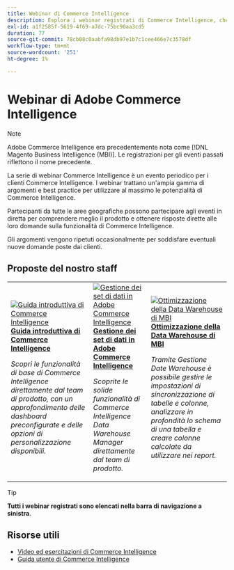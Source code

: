 ```yaml
---
title: Webinar di Commerce Intelligence
description: Esplora i webinar registrati di Commerce Intelligence, che trattano un'ampia gamma di argomenti e best practice per utilizzare al massimo le funzionalità di Commerce Intelligence.
exl-id: a1f2585f-5619-4f69-a7dc-75bc90aa3cd5
duration: 77
source-git-commit: 78cb08c0aabfa98db97e1b7c1cee466e7c3578df
workflow-type: tm+mt
source-wordcount: '251'
ht-degree: 1%

---
```


# Webinar di Adobe Commerce Intelligence

>[!NOTE]
>
>Adobe Commerce Intelligence era precedentemente nota come [!DNL Magento Business Intelligence (MBI)]. Le registrazioni per gli eventi passati riflettono il nome precedente.

La serie di webinar Commerce Intelligence è un evento periodico per i clienti Commerce Intelligence. I webinar trattano un&#39;ampia gamma di argomenti e best practice per utilizzare al massimo le potenzialità di Commerce Intelligence.

Partecipanti da tutte le aree geografiche possono partecipare agli eventi in diretta per comprendere meglio il prodotto e ottenere risposte dirette alle loro domande sulla funzionalità di Commerce Intelligence.

Gli argomenti vengono ripetuti occasionalmente per soddisfare eventuali nuove domande poste dai clienti.

## Proposte del nostro staff

<table>
<tr>
  <td>
    <a href="https://experienceleague.adobe.com/docs/events/commerce-intelligence-webinar-recordings/2023/getting-started.html">
      <img alt="Guida introduttiva di Commerce Intelligence" src="https://video.tv.adobe.com/v/3425736?format=jpeg" />
    </a>
     <div>
      <a href="https://experienceleague.adobe.com/docs/events/commerce-intelligence-webinar-recordings/2023/getting-started.html">
        <strong>Guida introduttiva di Commerce Intelligence</strong>
      </a>
    </div>
    <p>
    <em>Scopri le funzionalità di base di Commerce Intelligence direttamente dal team di prodotto, con un approfondimento delle dashboard preconfigurate e delle opzioni di personalizzazione disponibili.</em>
    <p>
  </td>
  <td>
    <a href="https://experienceleague.adobe.com/docs/events/commerce-intelligence-webinar-recordings/2024/manage-data-sets-adobe-commerce.html">
      <img alt="Gestione dei set di dati in Adobe Commerce Intelligence" src="https://video.tv.adobe.com/v/3427547?format=jpeg" />
    </a>
     <div>
      <a href="https://experienceleague.adobe.com/docs/events/commerce-intelligence-webinar-recordings/2024/manage-data-sets-adobe-commerce.html">
        <strong>Gestione dei set di dati in Adobe Commerce Intelligence</strong>
      </a>
    </div>
    <p>
    <em>Scoprite le solide funzionalità di Commerce Intelligence Data Warehouse Manager direttamente dal team di prodotto.</em>
    <p>
  </td>
   <td>
    <a href="https://experienceleague.adobe.com/docs/events/commerce-intelligence-webinar-recordings/2021/optimize-data-warehouse.html">
      <img alt="Ottimizzazione della Data Warehouse di MBI" src="https://video.tv.adobe.com/v/342562?format=jpeg" />
    </a>
     <div>
      <a href="https://experienceleague.adobe.com/docs/events/commerce-intelligence-webinar-recordings/2021/optimize-data-warehouse.html">
        <strong>Ottimizzazione della Data Warehouse di MBI</strong>
      </a>
    </div>
    <p>
    <em>Tramite Gestione Date Warehouse è possibile gestire le impostazioni di sincronizzazione di tabelle e colonne, analizzare in profondità lo schema di una tabella e creare colonne calcolate da utilizzare nei report.</em>
    <p>
  </td>
</tr>
</table>

>[!TIP]
>
>**Tutti i webinar registrati sono elencati nella barra di navigazione a sinistra**.

## Risorse utili

- [Video ed esercitazioni di Commerce Intelligence](https://experienceleague.adobe.com/docs/commerce-learn/tutorials/mbi/filter-sets.html)
- [Guida utente di Commerce Intelligence](https://experienceleague.adobe.com/docs/commerce-business-intelligence/mbi/guide-overview.html?lang=it)
